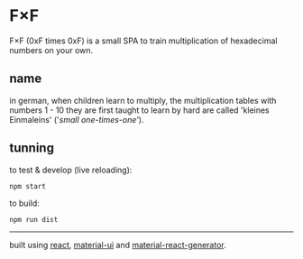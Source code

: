 F×F
===

F×F (0xF times 0xF) is a small SPA to train multiplication of hexadecimal numbers on your own.

name
----
in german, when children learn to multiply, the multiplication tables with numbers 1 - 10 they are first taught to learn by hard are called 'kleines Einmaleins' ('*small one-times-one'*).

tunning
-------
to test & develop (live reloading):

    npm start

to build:

    npm run dist

---

built using [react][react], [material-ui][mui] and [material-react-generator][yo-gen].

[react]:  https://github.com/facebook/react
[mui]:    https://github.com/callemall/material-ui
[yo-gen]: https://github.com/leftstick/generator-material-react
